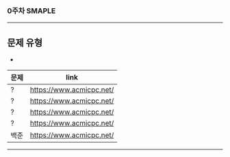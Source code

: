### 0주차 SMAPLE
---
문제 유형 
- 
- 

| 문제 | link |
| ------ | ------ |
| ? | https://www.acmicpc.net/ |
| ? | https://www.acmicpc.net/ |
| ? | https://www.acmicpc.net/ |
| ? | https://www.acmicpc.net/ |
| 백준 | https://www.acmicpc.net/ |
---
